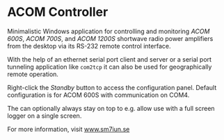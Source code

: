 # ACOM Controller

Minimalistic Windows application for controlling and monitoring *ACOM 600S*, 
*ACOM 700S*, and *ACOM 1200S* shortwave radio power amplifiers from the desktop
via its RS-232 remote control interface. 

With the help of an ethernet serial port client and server or a serial port 
tunneling application like `com2tcp` it can also be used for geographically 
remote operation. 

Right-click the *Standby* button to access the configuration panel.
Default configuration is for ACOM 600S with communication on COM4. 

The can optionally always stay on top to e.g. allow use with a full screen logger on a single screen.

For more information, visit www.sm7iun.se